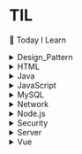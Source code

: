 # TIL
:scroll: Today I Learn 

<details>
<summary>Design_Pattern</summary>
<div>

* [MSA](https://github.com/Jye019/TIL/blob/master/Design_Pattern/MSA.md)
</div>
</details>  

<details>
<summary>HTML</summary>
<div>

* [DOM API](https://github.com/Jye019/TIL/blob/master/HTML/DOM%20API.md)
</div>
</details>  

<details>
<summary>Java</summary>
<div>

* [JNDI](https://github.com/Jye019/TIL/blob/master/Java/JNDI.md)
</div>
</details>  

<details>
<summary>JavaScript</summary>
<div>

* [split&reduce](https://github.com/Jye019/TIL/blob/master/JavaScript/split%26reduce.md)
</div>
<div>

* [클로저](https://github.com/Jye019/TIL/blob/master/JavaScript/%ED%81%B4%EB%A1%9C%EC%A0%80.md)
</div>
<div>

* [함수선언](https://github.com/Jye019/TIL/blob/master/JavaScript/%ED%95%A8%EC%88%98%EC%84%A0%EC%96%B8.md)
</div>
</details>

<details>
<summary>MySQL</summary>
<div>

* [CREATE.md](https://github.com/Jye019/TIL/blob/master/MySQL/CREATE.md)
</div>

<div>
* [init](https://github.com/Jye019/TIL/blob/master/MySQL/init.md)
</div>
</details>


<details>
<summary>Network</summary>
<div>

* [comet](https://github.com/Jye019/TIL/blob/master/Network/comet.md)
</div>
<div>

* [CORS](https://github.com/Jye019/TIL/blob/master/Network/CORS.md)
</div>
<div>

* [REST](https://github.com/Jye019/TIL/blob/master/Network/REST.md)
</div>
</details>

<details>
<summary>Node.js</summary>
<div>

* [Event-loop](https://github.com/Jye019/TIL/blob/master/Node.js/Event-loop.md)
</div>
<div>

* [express_middleWare](https://github.com/Jye019/TIL/blob/master/Node.js/express_middleWare.md)
</div>
<div>

* [promise](https://github.com/Jye019/TIL/blob/master/Node.js/promise.md)
</div>
<div>

* [url구분방법](https://github.com/Jye019/TIL/blob/master/Node.js/url%EA%B5%AC%EB%B6%84%EB%B0%A9%EB%B2%95.md)
</div>
</details>

<details>
<summary>Security</summary>
<div>

* [JWT](https://github.com/Jye019/TIL/blob/master/Security/JWT.md)
</div>
<div>

* [Signed Cookie](https://github.com/Jye019/TIL/blob/master/Security/Signed%20Cookie.md)
</div>
</details>  



<details>
<summary>Server</summary>
<div>

* [Tomcat-클러스터링](https://github.com/Jye019/TIL/blob/master/Server/Tomcat-%ED%81%B4%EB%9F%AC%EC%8A%A4%ED%84%B0%EB%A7%81.md)
</div>
<div>

* [Tomcat-Introduction](https://github.com/Jye019/TIL/blob/master/Server/Tomcat-Introduction.md)
</div>
<div>

* [Tomcat-WAS](https://github.com/Jye019/TIL/blob/master/Server/Tomcat-WAS.md)
</div>
</details> 


<details>
<summary>Vue</summary>
<div>

* [vueComponent](https://github.com/Jye019/TIL/blob/master/Vue/vueComponent.md)
</div>
</details> 